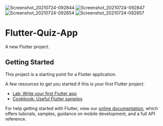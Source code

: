 ![Screenshot_20210724-092844](https://user-images.githubusercontent.com/83442124/126850508-d5bf5203-fc7a-4ed3-b7bc-6f4eba937217.png)
![Screenshot_20210724-092847](https://user-images.githubusercontent.com/83442124/126850509-9e4fac43-ef5b-41a6-9730-9c0dbf85c391.png)
![Screenshot_20210724-092854](https://user-images.githubusercontent.com/83442124/126850510-8b35d265-d4fd-453c-85f6-67ec346d1271.png)
![Screenshot_20210724-092857](https://user-images.githubusercontent.com/83442124/126850511-1fe9688d-a683-46c3-a2b3-1371938d5ffd.png)
# Flutter-Quiz-App

A new Flutter project.

## Getting Started

This project is a starting point for a Flutter application.

A few resources to get you started if this is your first Flutter project:

- [Lab: Write your first Flutter app](https://flutter.dev/docs/get-started/codelab)
- [Cookbook: Useful Flutter samples](https://flutter.dev/docs/cookbook)

For help getting started with Flutter, view our
[online documentation](https://flutter.dev/docs), which offers tutorials,
samples, guidance on mobile development, and a full API reference.
